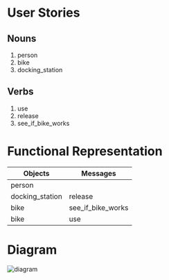 # User Stories
## Nouns 
1. person
1. bike
1. docking_station

## Verbs
1. use
1. release
1. see_if_bike_works

# Functional Representation
Objects  | Messages
------------- | -------------
person |
docking_station | release
bike | see_if_bike_works
bike | use

# Diagram
![diagram](https://github.com/trwh/boris_bikes/blob/master/images/DSC_0001.JPG)
